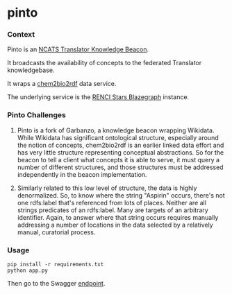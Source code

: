 # pinto

### Context

Pinto is an [NCATS Translator Knowledge Beacon](https://github.com/STARInformatics/translator-knowledge-beacon/tree/master/api).

It broadcasts the availability of concepts to the federated Translator knowledgebase.

It wraps a [chem2bio2rdf](http://cheminfov.informatics.indiana.edu:8080/c2b2r/) data service.

The underlying service is the [RENCI Stars Blazegraph](http://stars-blazegraph.renci.org/blazegraph/#query) instance.

### Pinto Challenges

1. Pinto is a fork of Garbanzo, a knowledge beacon wrapping Wikidata. While Wikidata has significant ontological
structure, especially around the notion of concepts, chem2bio2rdf is an earlier linked data effort and has very little
structure representing conceptual abstractions. So for the beacon to tell a client what concepts it is able to serve, it
must query a number of different structures, and those structures must be addressed independently in the beacon implementation.

2. Similarly related to this low level of structure, the data is highly denormalized. So, to know where the string "Aspirin" occurs,
there's not one rdfs:label that's referenced from lots of places. Neither are all strings predicates of an rdfs:label. Many are 
targets of an arbitrary identifier. Again, to answer where that string occurs requires manually addressing a number of locations in
the data selected by a relatively manual, curatorial process.

### Usage
```
pip install -r requirements.txt
python app.py
```
Then go to the Swagger [endpoint](http://localhost:5000/#!/concepts/get_get_concepts).
